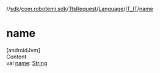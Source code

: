 //[sdk](../../../../../index.md)/[com.robotemi.sdk](../../../index.md)/[TtsRequest](../../index.md)/[Language](../index.md)/[IT_IT](index.md)/[name](name.md)



# name  
[androidJvm]  
Content  
val [name](name.md): [String](https://kotlinlang.org/api/latest/jvm/stdlib/kotlin/-string/index.html)  



